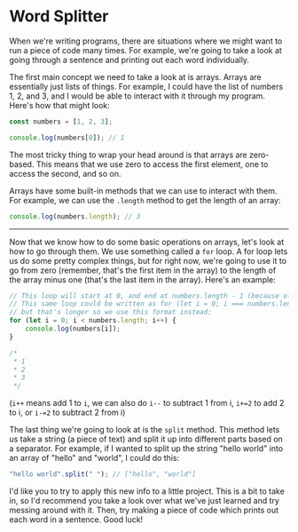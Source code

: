 # Word Splitter

When we're writing programs, there are situations where we might want to run a piece of code many times.
For example, we're going to take a look at going through a sentence and printing out each word individually.

The first main concept we need to take a look at is arrays.
Arrays are essentially just lists of things.
For example, I could have the list of numbers 1, 2, and 3, and I would be able to interact with it through my program.
Here's how that might look:

```js
const numbers = [1, 2, 3];

console.log(numbers[0]); // 1
```

The most tricky thing to wrap your head around is that arrays are zero-based.
This means that we use zero to access the first element, one to access the second, and so on.

Arrays have some built-in methods that we can use to interact with them.
For example, we can use the `.length` method to get the length of an array:

```js
console.log(numbers.length); // 3
```

---

Now that we know how to do some basic operations on arrays, let's look at how to go through them.
We use something called a `for` loop.
A for loop lets us do some pretty complex things,
but for right now,
we're going to use it to go from zero (remember,
that's the first item in the array) to the length of the array minus one
(that's the last item in the array).
Here's an example:

```js
// This loop will start at 0, and end at numbers.length - 1 (because of the <).
// This same loop could be written as for (let i = 0; i === numbers.length - 1; i++),
// but that's longer so we use this format instead:
for (let i = 0; i < numbers.length; i++) {
    console.log(numbers[i]);
}

/*
 * 1
 * 2
 * 3
 */
```

(`i++` means add 1 to `i`, we can also do `i--` to subtract 1 from i,
`i+=2` to add 2 to i, or `i-=2` to subtract 2 from i)

The last thing we're going to look at is the `split` method.
This method lets us take a string (a piece of text) and split it up into different parts based on a separator.
For example, if I wanted to split up the string "hello world" into an array of "hello" and "world", I could do this:

```js
"hello world".split(" "); // ["hello", "world"]
```

I'd like you to try to apply this new info to a little project.
This is a bit to take in, so I'd recommend you take a look over what we've just learned and try messing around with it.
Then, try making a piece of code which prints out each word in a sentence.
Good luck!
